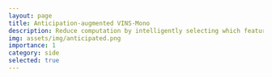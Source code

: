 ```yaml
---
layout: page
title: Anticipation-augmented VINS-Mono
description: Reduce computation by intelligently selecting which features to track. Anticipate rotation of camera and choose features that will remain visible. # Implementation of [Carlone & Karaman, T-RO'20].
img: assets/img/anticipated.png
importance: 1
category: side
selected: true
---
```

